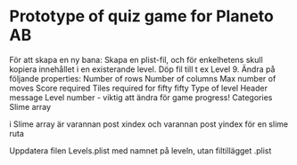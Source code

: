 Prototype of quiz game for Planeto AB
==========

För att skapa en ny bana:
Skapa en plist-fil, och för enkelhetens skull kopiera innehållet i en existerande level. Döp fil till t ex Level 9. Ändra på följande properties:
Number of rows
Number of columns
Max number of moves
Score required
Tiles required for fifty fifty
Type of level
Header message
Level number - viktig att ändra för game progress!
Categories
Slime array

i Slime array är varannan post xindex och varannan post yindex för en slime ruta

Uppdatera filen Levels.plist med namnet på leveln, utan filtillägget .plist
